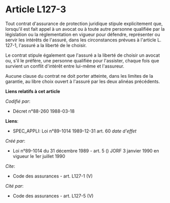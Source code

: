 # Article L127-3

Tout contrat d'assurance de protection juridique stipule explicitement que, lorsqu'il est fait appel à un avocat ou à toute
autre personne qualifiée par la législation ou la réglementation en vigueur pour défendre, représenter ou servir les intérêts
de l'assuré, dans les circonstances prévues à l'article L. 127-1, l'assuré a la liberté de le choisir.

Le contrat stipule également que l'assuré a la liberté de choisir un avocat ou, s'il le préfère, une personne qualifiée pour
l'assister, chaque fois que survient un conflit d'intérêt entre lui-même et l'assureur.

Aucune clause du contrat ne doit porter atteinte, dans les limites de la garantie, au libre choix ouvert à l'assuré par les
deux alinéas précédents.

**Liens relatifs à cet article**

_Codifié par_:

  - Décret n°88-260 1988-03-18

**Liens**:

  - SPEC_APPLI: Loi n°89-1014 1989-12-31 art. 60 *date d'effet*

_Créé par_:

  - Loi n°89-1014 du 31 décembre 1989 - art. 5 () JORF 3 janvier 1990 en vigueur le 1er juillet 1990

_Cite_:

  - Code des assurances - art. L127-1 (V)

_Cité par_:

  - Code des assurances - art. L127-5 (V)
